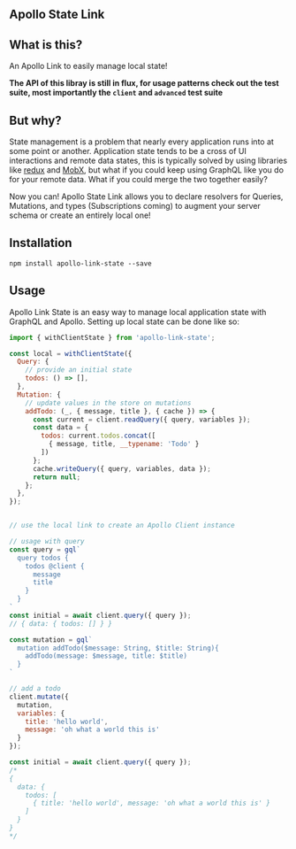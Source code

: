 Apollo State Link
---

## What is this?
An Apollo Link to easily manage local state!

**The API of this libray is still in flux, for usage patterns check out the test suite, most importantly the `client` and `advanced` test suite**

## But why?
State management is a problem that nearly every application runs into at some point or another. Application state tends to be a cross of UI interactions and remote data states, this is typically solved by using libraries like [redux]() and [MobX](), but what if you could keep using GraphQL like you do for your remote data. What if you could merge the two together easily?

Now you can! Apollo State Link allows you to declare resolvers for Queries, Mutations, and types (Subscriptions coming) to augment your server schema or create an entirely local one!

## Installation

`npm install apollo-link-state --save`


## Usage
Apollo Link State is an easy way to manage local application state with GraphQL and Apollo. Setting up local state can be done like so:

```js
import { withClientState } from 'apollo-link-state';

const local = withClientState({
  Query: {
    // provide an initial state
    todos: () => [],
  },
  Mutation: {
    // update values in the store on mutations
    addTodo: (_, { message, title }, { cache }) => {
      const current = client.readQuery({ query, variables });
      const data = {
        todos: current.todos.concat([
          { message, title, __typename: 'Todo' }
        ])
      };
      cache.writeQuery({ query, variables, data });
      return null;
    };
  },
});


// use the local link to create an Apollo Client instance

// usage with query
const query = gql`
  query todos {
    todos @client {
      message
      title
    }
  }
`
const initial = await client.query({ query });
// { data: { todos: [] } }

const mutation = gql`
  mutation addTodo($message: String, $title: String){
    addTodo(message: $message, title: $title)
  }
`

// add a todo
client.mutate({
  mutation,
  variables: {
    title: 'hello world',
    message: 'oh what a world this is'
  }
});

const initial = await client.query({ query });
/*
{
  data: {
    todos: [
      { title: 'hello world', message: 'oh what a world this is' }
    ]
  }
}
*/
```

### 
